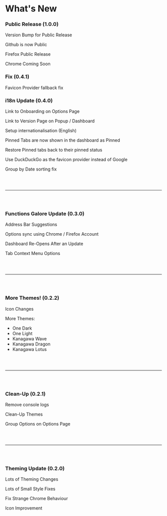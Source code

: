 # What's New

### Public Release (1.0.0)
Version Bump for Public Release

Github is now Public

Firefox Public Release

Chrome Coming Soon


### Fix (0.4.1)
Favicon Provider fallback fix

### i18n Update (0.4.0)
Link to Onboarding on Options Page

Link to Version Page on Popup / Dashboard

Setup internationalisation (English)

Pinned Tabs are now shown in the dashboard as Pinned

Restore Pinned tabs back to their pinned status

Use DuckDuckGo as the favicon provider instead of Google

Group by Date sorting fix

` `  
` `
` `  

---

` `  
` `

### Functions Galore Update (0.3.0)
Address Bar Suggestions

Options sync using Chrome / Firefox Account

Dashboard Re-Opens After an Update

Tab Context Menu Options

` `  
` `
` `  

---

` `  
` `

### More Themes! (0.2.2)
Icon Changes

More Themes:
- One Dark
- One Light
- Kanagawa Wave
- Kanagawa Dragon
- Kanagawa Lotus

` `  
` `
` `  

---

` `  
` `

### Clean-Up (0.2.1)
Remove console logs

Clean-Up Themes

Group Options on Options Page

` `  
` `
` `  

---

` `  
` `

### Theming Update (0.2.0)
Lots of Theming Changes

Lots of Small Style Fixes

Fix Strange Chrome Behaviour

Icon Improvement
